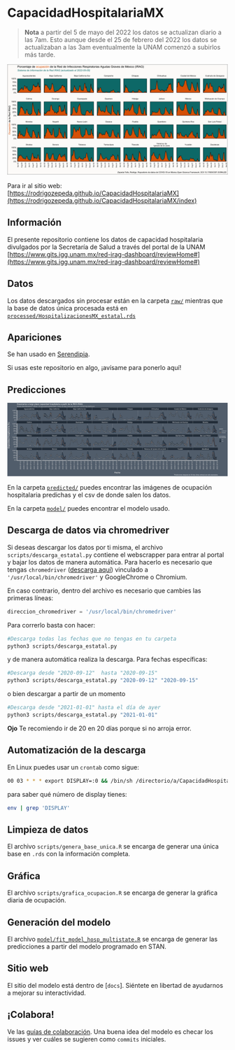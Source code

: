 # CapacidadHospitalariaMX

> **Nota** a partir del 5 de mayo del 2022 los datos se actualizan diario a las 7am. Esto aunque desde el 25 de febrero del 2022 los datos se actualizaban a las 3am eventualmente la UNAM comenzó a subirlos más tarde.

![Capacidad Hospitalaria MX](docs/images/Ocupacion_hospitalaria.png)

Para ir al sitio web: [https://rodrigozepeda.github.io/CapacidadHospitalariaMX](https://rodrigozepeda.github.io/CapacidadHospitalariaMX/index)

## Información

El presente repositorio contiene los datos de capacidad hospitalaria divulgados por la Secretaría de Salud a través del portal de la UNAM
[https://www.gits.igg.unam.mx/red-irag-dashboard/reviewHome#](https://www.gits.igg.unam.mx/red-irag-dashboard/reviewHome#)

## Datos

Los datos descargados sin procesar están en la carpeta [`raw/`](https://github.com/RodrigoZepeda/CapacidadHospitalariaMX/tree/master/data) mientras que la base de datos única procesada está en [`processed/HospitalizacionesMX_estatal.rds`](https://github.com/RodrigoZepeda/CapacidadHospitalariaMX/tree/master/processed/HospitalizacionesMX_estatal.rds)


## Apariciones

Se han usado en [Serendipia](https://serendipia.digital/covid-19/ocupacion-hospitalaria-en-mexico-5-entidades-superan-80/). 

Si usas este repositorio en algo, ¡avísame para ponerlo aquí!

## Predicciones

![Predicciones de ocupación hospitalaria](predictions/AllStates.png)

En la carpeta [`predicted/`](https://github.com/RodrigoZepeda/CapacidadHospitalariaMX/tree/master/predicted) puedes encontrar las imágenes de ocupación hospitalaria predichas y el csv de donde salen los datos.

En la carpeta [`model/`](https://github.com/RodrigoZepeda/CapacidadHospitalariaMX/tree/master/predicted) puedes encontrar el modelo usado.

## Descarga de datos via chromedriver

Si deseas descargar los datos por ti misma, el archivo `scripts/descarga_estatal.py` contiene el webscrapper para entrar al portal y bajar los datos de manera automática. Para hacerlo es necesario que tengas `chromedriver` ([descarga aquí](https://chromedriver.chromium.org)) vinculado a `'/usr/local/bin/chromedriver'` y GoogleChrome o Chromium. 

En caso contrario, dentro del archivo es necesario que cambies las primeras líneas:

```python
direccion_chromedriver = '/usr/local/bin/chromedriver'
```

Para correrlo basta con hacer: 
```bash
#Descarga todas las fechas que no tengas en tu carpeta
python3 scripts/descarga_estatal.py
```
y de manera automática realiza la descarga.
Para fechas específicas:

```bash
#Descarga desde "2020-09-12"  hasta "2020-09-15"
python3 scripts/descarga_estatal.py "2020-09-12" "2020-09-15" 
```

o bien descargar a partir de un momento
```bash
#Descarga desde "2021-01-01" hasta el día de ayer
python3 scripts/descarga_estatal.py "2021-01-01"
```

**Ojo** Te recomiendo ir de 20 en 20 días porque si no arroja error. 

## Automatización de la descarga

En Linux puedes usar un `crontab` como sigue:

```bash
00 03 * * * export DISPLAY=:0 && /bin/sh /directorio/a/CapacidadHospitalariaMX/download_only.sh > /dev/null 2>&1
```

para saber qué número de display tienes:

```bash
env | grep 'DISPLAY'
```

## Limpieza de datos

El archivo `scripts/genera_base_unica.R` se encarga de generar una única base en `.rds` con la información completa. 

## Gráfica
El archivo `scripts/grafica_ocupacion.R` se encarga de generar la gráfica diaria de ocupación.


## Generación del modelo

El archivo [`model/fit_model_hosp_multistate.R`](https://github.com/RodrigoZepeda/CapacidadHospitalariaMX/blob/master/model/fit_model_hosp_multistate.R) se encarga de generar las predicciones a partir del modelo programado en STAN. 

## Sitio web

El sitio del modelo está dentro de [`docs`]. Siéntete en libertad de ayudarnos a mejorar su interactividad.


## ¡Colabora!

Ve las [guías de colaboración](https://github.com/RodrigoZepeda/CapacidadHospitalariaMX/blob/master/Contributing.md). Una buena idea del modelo es checar los issues y ver cuáles se sugieren como `commits` iniciales. 
